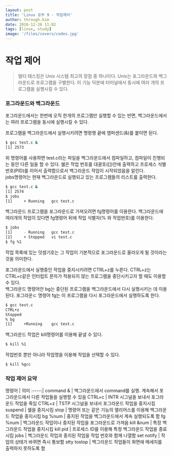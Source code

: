 ```yaml
---
layout: post
title: 'Linux 공부 9 - 작업제어'
author: through.kim
date: 2016-12-26 11:02
tags: [linux, study]
image: '/files/covers/codes.jpg'
---
```


# 작업 제어

>멀티 태스킹은 Unix 시스템 최고의 장점 중 하나이다. Unix는 포그라운드와 백그라운드로 프로그램을 구별한다. 이 기능 덕분에 터미널에서 동시에 여러 개의 프로그램을 실행시킬 수 있다. 

### 포그라운드와 백그라운드
포그라운드에서는 한번에 오직 한개의 프로그램만 실행할 수 있는 반면, 백그라운드에서는 여러 프로그램을 동시에 실행시킬 수 있다.

프로그램을 백그라운드에서 실행시키려면 명령행 끝에 앰퍼샌드(&)를 붙이면 된다.  

```bash
$ gcc test.c &
[1] 2573
```
위 명령어를 사용하면 test.c라는 파일을 백그라운드에서 컴파일하고, 컴파일이 진행되는 동안 다른 일을 할 수 있다. 쉘은 작업 번호를 대괄호([])안에 출력하고 프로세스 식별 번호(PID)를 이어서 출력함으로서 백그라운드 작업이 시작되었음을 알린다.  
jobs명령어는 현재 백그라운드로 실행되고 있는 프로그램들의 리스트를 출력한다.  

```bash
$ gcc test.c &
[1] 2574
$ jobs
[1]     + Running   gcc test.c
```

백그라운드 프로그램을 포그라운드로 가져오려면 fg명령어를 이용한다. 백그라운드에 여러개의 작업이 있다면 fg명령어 뒤에 작업 식별자(% 와 작업번호)를 이용한다.  

```bash
$ jobs
[1]     - Running   gcc test.c
[2]     + Stopped   vi test.c
$ fg %1
```

작업 목록에 있는 덧셈기호는 그 작업이 기본적으로 포그라운드로 올라오게 될 것이라는 것을 의미한다.  

포그라운드에서 실행중인 작업을 중지시키려면 CTRL+z를 누른다. CTRL+z는 CTRL+c같은 인터럽트 문자가 적용되지 않는 프로그램을 중단시키고자 할 때도 이용할 수 있다.  
백그라운드 명령어안 bg는 중단된 프로그램을 백그라운드에서 다시 실행시키는 데 이용된다. 포그라운ㄷ 명령어 fg는 이 프로그램을 다시 포그라운드에서 실행하도록 한다.  

```bash
$ gcc test.c
CTRL+z
Stopped
% bg
[1]     +Running    gcc test.c
```

백그라운드 작업은 kill명령어를 이용해 끝낼 수 있다.  

```bash
$ kill %1
```

작업번호 뿐만 아니라 작업명을 이용해 작업을 선택할 수 있다.  

```bash
$ kill %gcc
```

### 작업 제어 요약

명령어 | 의미
:----:|
command & | 백그라운드에서 command를 실행. 계속해서 포그라운드에서 다른 작업들을 실행할 수 있음
CTRL+c | INTR 시그널을 보내서 포그라운드 작업을 죽임
CTRL+z | TSTP 시그널을 보내서 포그라운드 작업을 중지시킴
suspend | 쉘을 중지시킴
stop | 명령어 또는 같은 기능의 앨리어스를 이용해 백그라운드 작업을 중지시킴
bg %num | 중지된 작업을 백그라운드에서 계속 실행되도록 함
fg %num | 백그라운드 작업이나 중지된 작업을 포그라운드로 가져옴
kill &num | 특정 백그라운드 작업을 중지시킴
kill pid | 프로세스 ID를 이용해 특정 백그라운드 작업을 종료시킴
jobs | 백그라운드 작업과 중지된 작업을 작업 번호와 함께 나열함
set notify | 작업의 상태가 바뀌면 즉시 통보함
stty tostop | 백그라운드 작업들이 화면에 메세지를 출력하지 못하도록 함
